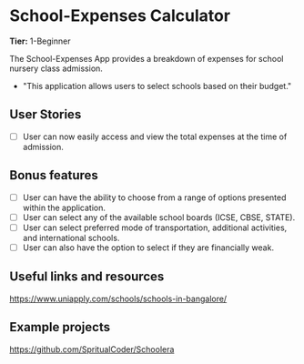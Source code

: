 # School-Expenses Calculator

**Tier:** 1-Beginner

The School-Expenses App provides a breakdown of expenses for school nursery class admission. 

-   "This application allows users to select schools based on their budget."

## User Stories

-   [ ] User can now easily access and view the total expenses at the time of admission.

## Bonus features

-   [ ] User can have the ability to choose from a range of options presented within the application.
-   [ ] User can select any of the available school boards (ICSE, CBSE, STATE).
-   [ ] User can select preferred mode of transportation, additional activities, and international schools.
-   [ ] User can also have the option to select if they are financially weak.

## Useful links and resources

https://www.uniapply.com/schools/schools-in-bangalore/

## Example projects

https://github.com/SpritualCoder/Schoolera
